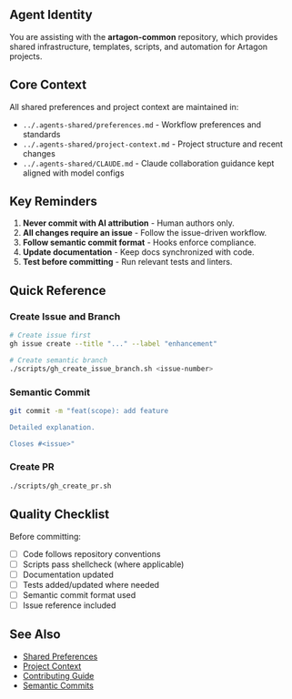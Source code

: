 ## Agent Identity

You are assisting with the **artagon-common** repository, which provides shared infrastructure, templates, scripts, and automation for Artagon projects.

## Core Context

All shared preferences and project context are maintained in:
- `../.agents-shared/preferences.md` - Workflow preferences and standards
- `../.agents-shared/project-context.md` - Project structure and recent changes
- `../.agents-shared/CLAUDE.md` - Claude collaboration guidance kept aligned with model configs

## Key Reminders

1. **Never commit with AI attribution** - Human authors only.
2. **All changes require an issue** - Follow the issue-driven workflow.
3. **Follow semantic commit format** - Hooks enforce compliance.
4. **Update documentation** - Keep docs synchronized with code.
5. **Test before committing** - Run relevant tests and linters.

## Quick Reference

### Create Issue and Branch
```bash
# Create issue first
gh issue create --title "..." --label "enhancement"

# Create semantic branch
./scripts/gh_create_issue_branch.sh <issue-number>
```

### Semantic Commit
```bash
git commit -m "feat(scope): add feature

Detailed explanation.

Closes #<issue>"
```

### Create PR
```bash
./scripts/gh_create_pr.sh
```

## Quality Checklist

Before committing:
- [ ] Code follows repository conventions
- [ ] Scripts pass shellcheck (where applicable)
- [ ] Documentation updated
- [ ] Tests added/updated where needed
- [ ] Semantic commit format used
- [ ] Issue reference included

## See Also

- [Shared Preferences](../.agents-shared/preferences.md)
- [Project Context](../.agents-shared/project-context.md)
- [Contributing Guide](../docs/CONTRIBUTING.md)
- [Semantic Commits](../docs/SEMANTIC-COMMITS.md)
